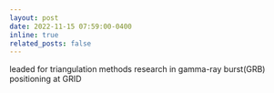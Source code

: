 ```yaml
---
layout: post
date: 2022-11-15 07:59:00-0400
inline: true
related_posts: false
---
```


leaded for triangulation methods research in gamma-ray burst(GRB) positioning at GRID
